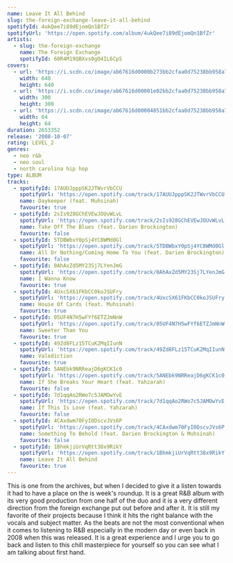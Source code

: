 ```yaml
---
name: Leave It All Behind
slug: the-foreign-exchange-leave-it-all-behind
spotifyId: 4ukQee7i89dEjomQn1BfZr
spotifyUrl: 'https://open.spotify.com/album/4ukQee7i89dEjomQn1BfZr'
artists:
  - slug: the-foreign-exchange
    name: The Foreign Exchange
    spotifyId: 60R4M19QBXvs0gO4IL6CpS
covers:
  - url: 'https://i.scdn.co/image/ab67616d0000b273bb2cfaa0d75238bb958a7004'
    width: 640
    height: 640
  - url: 'https://i.scdn.co/image/ab67616d00001e02bb2cfaa0d75238bb958a7004'
    width: 300
    height: 300
  - url: 'https://i.scdn.co/image/ab67616d00004851bb2cfaa0d75238bb958a7004'
    width: 64
    height: 64
duration: 2653352
release: '2008-10-07'
rating: LEVEL_2
genres:
  - neo r&b
  - neo soul
  - north carolina hip hop
type: ALBUM
tracks:
  - spotifyId: 17AUUJpppSK2JTWvrVbCCU
    spotifyUrl: 'https://open.spotify.com/track/17AUUJpppSK2JTWvrVbCCU'
    name: Daykeeper (feat. Muhsinah)
    favourite: true
  - spotifyId: 2sIs928GChEVEwJOUvWLvL
    spotifyUrl: 'https://open.spotify.com/track/2sIs928GChEVEwJOUvWLvL'
    name: Take Off The Blues (feat. Darien Brockington)
    favourite: false
  - spotifyId: 5TDBWbxY0pSj4YC8WMd0Gl
    spotifyUrl: 'https://open.spotify.com/track/5TDBWbxY0pSj4YC8WMd0Gl'
    name: All Or Nothing/Coming Home To You (feat. Darien Brockington)
    favourite: false
  - spotifyId: 0AhAxZd5MY23Sj7LYenJmG
    spotifyUrl: 'https://open.spotify.com/track/0AhAxZd5MY23Sj7LYenJmG'
    name: I Wanna Know
    favourite: true
  - spotifyId: 4UxcSX61FKbCC0koJSUFry
    spotifyUrl: 'https://open.spotify.com/track/4UxcSX61FKbCC0koJSUFry'
    name: House Of Cards (feat. Muhsinah)
    favourite: true
  - spotifyId: 05UF4N7H5wFYf6ETZJmNnW
    spotifyUrl: 'https://open.spotify.com/track/05UF4N7H5wFYf6ETZJmNnW'
    name: Sweeter Than You
    favourite: true
  - spotifyId: 49Zd8FLz15TCuK2MqIIunN
    spotifyUrl: 'https://open.spotify.com/track/49Zd8FLz15TCuK2MqIIunN'
    name: Valediction
    favourite: true
  - spotifyId: 5ANEbk9NRReajD6gKCK1c0
    spotifyUrl: 'https://open.spotify.com/track/5ANEbk9NRReajD6gKCK1c0'
    name: If She Breaks Your Heart (feat. Yahzarah)
    favourite: false
  - spotifyId: 7d1qqAo2RWo7c5JAMOwYvE
    spotifyUrl: 'https://open.spotify.com/track/7d1qqAo2RWo7c5JAMOwYvE'
    name: If This Is Love (feat. Yahzarah)
    favourite: false
  - spotifyId: 4CAxdwm70FyI0DscvJVs6P
    spotifyUrl: 'https://open.spotify.com/track/4CAxdwm70FyI0DscvJVs6P'
    name: Something To Behold (feat. Darien Brockington & Muhsinah)
    favourite: false
  - spotifyId: 1BhmkjiUrVqRtt38x9RikY
    spotifyUrl: 'https://open.spotify.com/track/1BhmkjiUrVqRtt38x9RikY'
    name: Leave It All Behind
    favourite: true
---
```

This is one from the archives, but when I decided to give it a listen towards it had to
have a place on the is week's roundup. It is a great R&B album with its very good production
from one half of the duo and it is a very different direction from the foreign exchange put
out before and after it. It is still my favorite of their projects because I think it hits
the right balance with the vocals and subject matter. As the beats are not the most conventional
when it comes to listening to R&B especially in the modern day or even back in 2008 when
this was released. It is a great experience and I urge you to go back and listen to this
chill masterpiece for yourself so you can see what I am talking about first hand.
